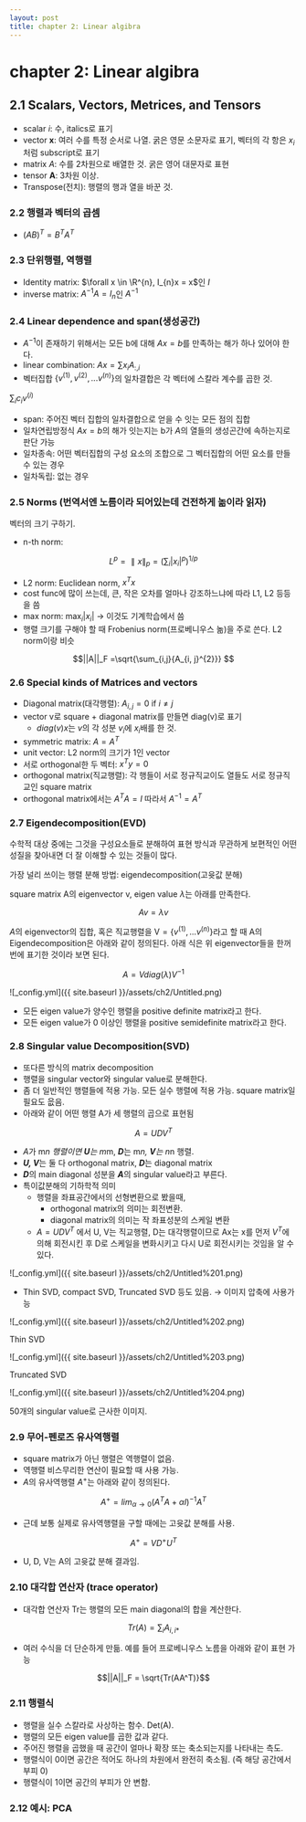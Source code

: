 ```yaml
---
layout: post
title: chapter 2: Linear algibra
---
```

# chapter 2: Linear algibra

## 2.1 Scalars, Vectors, Metrices, and Tensors

- scalar  $i$: 수, italics로 표기
- vector $\pmb{x}$: 여러 수를 특정 순서로 나열. 굵은 영문 소문자로 표기, 벡터의 각 항은 $x_i$처럼  subscript로 표기
- matrix $A$: 수를 2차원으로 배열한 것. 굵은 영어 대문자로 표현
- tensor **A**: 3차원 이상.
- Transpose(전치): 행렬의 행과 열을 바꾼 것.

### 2.2 행렬과 벡터의 곱셈

- $(AB)^T = B^{T}A^{T}$

### 2.3 단위행렬, 역행렬

- Identity matrix: $\forall x \in \R^{n}, I_{n}x = x$인 $I$
- inverse matrix: $A^{-1}A = I_n$인 $A^{-1}$

### 2.4 Linear dependence and span(생성공간)

- $A^{-1}$이 존재하기 위해서는 모든 b에 대해 $Ax=b$를 만족하는 해가 하나 있어야 한다.
- linear combination:  $Ax = \sum{x_iA_{:, i}}$
- 벡터집합 $\{ v^{(1)}, v^{(2)},... v^{(n)}\}$의 일차결합은 각 벡터에 스칼라 계수를 곱한 것.   
                                              

$\sum_i{c_iv^{(i)}}$
- span: 주어진 벡터 집합의 일차결합으로 얻을 수 잇는 모든 점의 집합
- 일차연립방정식 $Ax=b$의 해가 잇는지는 b가 $A$의 열들의 생성곤간에 속하는지로 판단 가능
- 일차종속: 어떤 벡터집합의 구성 요소의 조합으로 그 벡터집합의 어떤 요소를 만들 수 있는 경우
- 일차독립: 없는 경우

### 2.5 Norms (번역서엔 노름이라 되어있는데 건전하게 놂이라 읽자)

벡터의 크기 구하기. 

- n-th norm:

$$L^p = \parallel{x}\parallel_{p} =   (\sum_{i}|x_i|^p)^{1/p} 
$$

- L2 norm: Euclidean norm, $x^Tx$
- cost func에 많이 쓰는데, 큰, 작은 오차를 얼마나 강조하느냐에 따라 L1, L2 등등을 씀
- max norm: $\max_i|x_i|$ → 이것도 기계학습에서 씀
- 행렬 크기를 구해야 할 때 Frobenius norm(프로베니우스 놂)을 주로 쓴다. L2 norm이랑 비슷

$$||A||_F =\sqrt{\sum_{i,j}{A_{i, j}^{2}}} $$

### 2.6 Special kinds of Matrices and vectors

- Diagonal matrix(대각행렬): $A_{i, j} = 0 \text{ if } i\neq j$
- vector v로 square + diagonal matrix를 만들면 diag(v)로 표기
    - $diag(v)x$는 $v$의 각 성분 $v_i$에 $x_i$배를 한 것.
- symmetric matrix: $A = A^T$
- unit vector: L2 norm의 크기가 1인 vector
- 서로 orthogonal한 두 벡터: $x^Ty=0$
- orthogonal matrix(직교행렬):  각 행들이 서로 정규직교이도 열들도 서로 정규직교인 square matrix
- orthogonal matrix에서는 $A^TA = I$ 따라서 $A^{-1} = A^T$

### 2.7 Eigendecomposition(EVD)

수학적 대상 중에는 그것을 구성요소들로 분해하여 표현 방식과 무관하게 보편적인 어떤 성질을 찾아내면 더 잘 이해할 수 있는 것들이 많다. 

가장 널리 쓰이는 행렬 분해 방법: eigendecomposition(고윳값 분해)

square matrix A의 eigenvector v, eigen value $\lambda$는 아래를 만족한다. 

$$Av = \lambda v$$

$A$의 eigenvector의 집합, 혹은 직교행렬을 V$=\{v^{(1)},...v^{(n)}\}$라고 할 때 A의 Eigendecomposition은 아래와 같이 정의된다. 아래 식은 위 eigenvector들을 한꺼번에 표기한 것이라 보면 된다. 

$$A = Vdiag(\lambda)V^{-1}$$

![_config.yml]({{ site.baseurl }}/assets/ch2/Untitled.png)

- 모든 eigen value가 양수인 행렬을 positive definite matrix라고 한다.
- 모든 eigen value가 0 이상인 행렬을 positive semidefinite matrix라고 한다.

### 2.8 Singular value Decomposition(SVD)

- 또다른 방식의 matrix decomposition
- 행렬을 singular vector와 singular value로 분해한다.
- 좀 더 일반적인 행렬들에 적용 가능. 모든 실수 행렬에 적용 가능. square matrix일 필요도 읎음.
- 아래와 같이 어떤 행렬 A가 세 행렬의 곱으로 표현됨

$$A = UDV^T$$

- $A$가 m*n 행렬이면 ***U***는 m*m, ***D***는 m*n, ***V***는 n*n 행렬.
- ***U, V***는 둘 다 orthogonal matrix, ***D***는  diagonal matrix
- ***D***의 main diagonal 성분을 ***A***의 singular value라고 부른다.
- 특이값분해의 기하학적 의미
    - 행렬을 좌표공간에서의 선형변환으로 봤을때,
        - orthogonal matrix의 의미는 회전변환.
        - diagonal matrix의 의미는 작 좌표성분의 스케일 변환
    - $A = UDV^T$ 에서 U, V는 직교행렬, D는 대각행렬이므로 Ax는 x를 먼저 $V^T$에 의해 회전시킨 후 D로 스케일을 변화시키고 다시 U로 회전시키는 것임을 알 수 있다.

![_config.yml]({{ site.baseurl }}/assets/ch2/Untitled%201.png)

- Thin SVD, compact SVD, Truncated SVD 등도 있음. → 이미지 압축에 사용가능

![_config.yml]({{ site.baseurl }}/assets/ch2/Untitled%202.png)

Thin SVD

![_config.yml]({{ site.baseurl }}/assets/ch2/Untitled%203.png)

Truncated SVD

![_config.yml]({{ site.baseurl }}/assets/ch2/Untitled%204.png)

50개의 singular value로 근사한 이미지. 

### 2.9 무어-펜로즈 유사역행렬

- square matrix가 아닌 행렬은 역행렬이 없음.
- 역행렬 비스무리한 연산이 필요할 때 사용 가능.
- $A$의 유사역행렬 $A^+$는 아래와 같이 정의된다.

$$A^+ = lim_{\alpha\rightarrow0}(A^TA + \alpha I)^{-1}A^T$$

- 근데 보통 실제로 유사역행렬을 구할 때에는 고윳값 분해를 사용.

$$A^+=VD^+U^T$$

- U, D, V는 A의 고윳값 분해 결과임.

### 2.10 대각합 연산자 (trace operator)

- 대각합 연산자 Tr는 행렬의 모든  main diagonal의 합을 계산한다.

$$Tr(A) = \sum_i{A_{i,i*}}$$

- 여러 수식을 더 단순하게 만듦. 예를 들어 프로베니우스 노름을 아래와 같이 표현 가능

$$||A||_F = \sqrt{Tr(AA^T)}$$

### 2.11 행렬식

- 행렬을 실수 스칼라로 사상하는 함수. Det(A).
- 행렬의 모든 eigen value를 곱한 값과 같다.
- 주어진 행렬을 곱했을 때 공간이 얼마나 확장 또는 축소되는지를 나타내는 측도.
- 행렬식이 0이면 공간은 적어도 하나의 차원에서 완전히 축소됨. (즉 해당 공간에서 부피 0)
- 행렬식이 1이면 공간의 부피가 안 변함.

### 2.12 예시: PCA